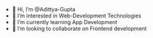 - 👋 Hi, I’m @Adittya-Gupta
- 👀 I’m interested in Web-Development Technologies
- 🌱 I’m currently learning App Development
- 💞️ I’m looking to collaborate on Frontend development

<!---
Adittya-Gupta/Adittya-Gupta is a ✨ special ✨ repository because its `README.md` (this file) appears on your GitHub profile.
You can click the Preview link to take a look at your changes.
--->
